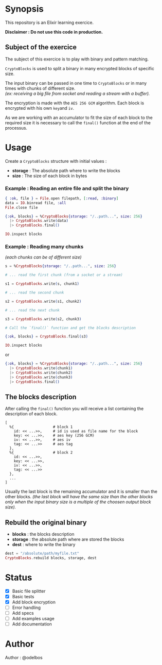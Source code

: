 # Synopsis

This repository is an Elixir learning exercice.

**Disclaimer : Do not use this code in production.**

## Subject of the exercice

The subject of this exercice is to play with binary and pattern matching.

`CryptoBlocks` is used to split a binary in many encrypted blocks of specific size.

The input binary can be passed in one time to `CryptoBlocks` or in many times with chunks of different size.  
_(ex: receiving a big file from socket and reading a stream with a buffer)._

The encryption is made with the `AES 256 GCM` algorithm. Each block is encrypted with his own `key`and `iv`.

As we are working with an accumulator to fit the size of each block to the required size it is necessary to call the `final()` function at the end of the processus.

# Usage

Create a `CryptoBlocks` structure with initial values :

- **storage** : The absolute path where to write the blocks
- **size** : The size of each block in bytes

### Example : Reading an entire file and split the binary

```elixir
{ :ok, file } = File.open filepath, [:read, :binary]
data = IO.binread file, :all
File.close file

{:ok, blocks} = %CryptoBlocks{storage: "/..path...", size: 256}
  |> CryptoBlocks.write(data)
  |> CryptoBlocks.final()

IO.inspect blocks
```

### Example : Reading many chunks

_(each chunks can be of different size)_

```elixir
s = %CryptoBlocks{storage: "/..path...", size: 256}

# ... read the first chunk (from a socket or a stream)

s1 = CryptoBlocks.write(s, chunk1)

# ... read the second chunk

s2 = CryptoBlocks.write(s1, chunk2)

# ... read the next chunk

s3 = CryptoBlocks.write(s2, chunk3)

# Call the `final()` function and get the blocks description

{:ok, blocks} = CryptoBlocks.final(s3)

IO.inspect blocks
```

or

```elixir
{:ok, blocks} = %CryptoBlocks{storage: "/..path...", size: 256}
  |> CryptoBlocks.write(chunk1)
  |> CryptoBlocks.write(chunk2)
  |> CryptoBlocks.write(chunk3)
  |> CryptoBlocks.final()
```

## The blocks description

After calling the `final()` function you will receive a list containing the description of each block.


```
[
  %{                  # block 1
    id: << ...>>,     # id is used as file name for the block
    key: << ...>>,    # aes key (256 GCM)
    iv: << ...>>,     # aes iv
    tag: << ...>>     # aes tag
  },
  %{                  # block 2
    id: << ...>>,
    key: << ...>>,
    iv: << ...>>,
    tag: << ...>>
  },
  ...
]
```

Usually the last block is the remaining accumulator and it is smaller than the other blocks.
_(the last block will have the same size than the other blocks only when the input binary size is a multiple of the choosen output block size)._

## Rebuild the original binary

- **blocks** : the blocks description
- **storage** : the absolute path where are stored the blocks
- **dest** : where to write the binary

```Elixir
dest = "/absolute/path/myfile.txt"
CryptoBlocks.rebuild blocks, storage, dest
```

# Status

- [x] Basic file splitter
- [x] Basic tests
- [x] Add block encryption
- [ ] Error handling
- [ ] Add specs
- [ ] Add examples usage
- [ ] Add documentation

# Author

Author : @odelbos
